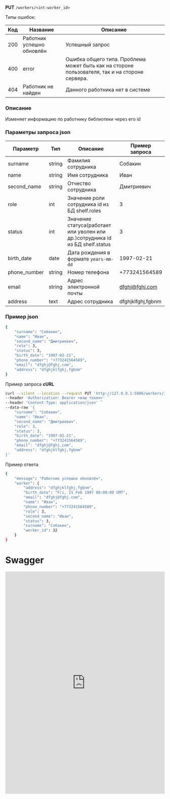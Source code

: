 **PUT** `/workers/<int:worker_id>`

Типы ошибок:

| Код | Название | Описание |
| --- | --- | --- |
| 200 | Работник успешно обновлён | Успешный запрос |
| 400 | error | Ошибка общего типа. Проблема может быть как на стороне пользователя, так и на стороне сервера. |
| 404 | Работник не найден | Данного работника нет в системе |

### Описание

Изменяет информацию по работнику библиотеки через его id

### Параметры запроса  json

| Параметр | Тип | Описание | Пример запроса |
| --- | --- | --- | --- |
| surname | string | Фамилия сотрудника | Собакин |
| name | string | Имя сотрудника | Иван |
| second_name | string | Отчество сотрудника | Дмитриевич |
| role | int | Значение роли сотрудника id из БД shelf.roles | 3 |
| status | int | Значение статуса(работает или уволен или др.)сотрудника id из БД shelf.status | 3 |
| birth_date | date | Дата рождения в формате `years-mm-dd` | 1997-02-21 |
| phone_number | string | Номер телефона | +773241564589 |
| email | string | Адрес электронной почты | [dfghj@fghj.com](mailto:dfghj@fghj.com) |
| address | text | Адрес сотрудника | dfghjklfghj,fgbnm |

### Пример json

```bash
{
    "surname": "Собакин",
    "name": "Иван",
    "second_name": "Дмитриевич",
    "role": 3,
    "status": 3,
    "birth_date": "1997-02-21",
    "phone_number": "+773241564589",
    "email": "dfghj@fghj.com",
    "address": "dfghjklfghj,fgbnm"
}
```

Пример запроса **cURL**

```bash
curl --silent --location --request PUT 'http://127.0.0.1:5000/workers/32' `
--header 'Authorization: Bearer <ваш токен>' `
--header 'Content-Type: application/json' `
--data-raw '{
    "surname": "Собакин",
    "name": "Иван",
    "second_name": "Дмитриевич",
    "role": 3,
    "status": 3,
    "birth_date": "1997-02-21",
    "phone_number": "+773241564589",
    "email": "dfghj@fghj.com",
    "address": "dfghjklfghj,fgbnm"
}'
```

Пример ответа

```bash
{
    "message": "Работник успешно обновлён",
    "worker": {
        "address": "dfghjklfghj,fgbnm",
        "birth_date": "Fri, 21 Feb 1997 00:00:00 GMT",
        "email": "dfghj@fghj.com",
        "name": "Иван",
        "phone_number": "+773241564589",
        "role": 3,
        "second_name": "Иван",
        "status": 3,
        "surname": "Собакин",
        "worker_id": 32
    }
}
```
# Swagger
<iframe
  src="http://127.0.0.1:8000/swagger-ui/put_workers.html"
  style="width: 100%; height: 700px; border: none;"
></iframe>
